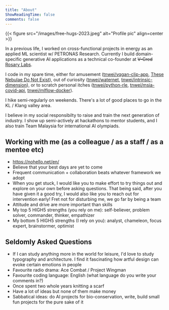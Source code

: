 ```yaml
---
title: "About"
ShowReadingTime: false
comments: false
---
```


{{< figure src="/images/free-hugs-2023.jpeg" alt="Profile pic" align=center >}}

In a previous life, I worked on cross-functional projects in energy as an applied ML scientist w/ PETRONAS Research. Currently I build domain-specific generative AI applications as a technical co-founder at ~~V-Cred~~ [Rosary Labs](https://www.rosarylabs.ai/). 

I code in my spare time, either for amusement ([tnwei/vqgan-clip-app](https://github.com/tnwei/vqgan-clip-app), [These Nebulae Do Not Exist](https://tnwei.github.io/thesenebulaedonotexist/)), out of curiosity ([tnwei/waternet](https://github.com/tnwei/waternet), [tnwei/intrinsic-dimension](https://github.com/tnwei/intrinsic-dimension)), or to scratch personal itches ([tnwei/python-rle](https://github.com/tnwei/python-rle), [tnwei/msia-covid-api](https://github.com/tnwei/msia-covid-api), [tnwei/mlflow-docker](https://github.com/tnwei/mlflow-docker)).

I hike semi-regularly on weekends. There's a lot of good places to go in the KL / Klang valley area.

I believe in my social responsibilty to raise and train the next generation of industry. I show up semi-actively at hackathons to mentor students, and I also train Team Malaysia for international AI olympiads.

## Working with me (as a colleague / as a staff / as a mentee etc)

+ https://nohello.net/en/
+ Believe that your best days are yet to come
+ Frequent communication + collaboration beats whatever framework we adopt
+ When you get stuck, I would like you to make effort to try things out and explore on your own before asking questions. That being said, after you have given it a good try, I would also like you to reach out for intervention early! Fret not for disturbing me, we go far by being a team
+ Attitude and drive are more important than skills
+ My top 5 HIGH5 strengths (you rely on me): self-believer, problem solver, commander, thinker, empathizer
+ My bottom 5 HIGH5 strengths (I rely on you): analyst, chameleon, focus expert, brainstormer, optimist

## Seldomly Asked Questions

+ If I can study anything more in the world for leisure, I'd love to study typography and architecture. I find it fascinating how artful design can evoke certain emotions in people
+ Favourite radio drama: Ace Combat / Project Wingman
+ Favourite coding language: English (what language do you write your comments in?)
+ Once spent two whole years knitting a scarf
+ Have a lot of ideas but none of them make money
+ Sabbatical ideas: do AI projects for bio-conservation, write, build small fun projects for the pure sake of it

